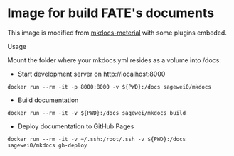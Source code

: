 # Image for build FATE's documents

This image is modified from [mkdocs-meterial](https://squidfunk.github.io/mkdocs-material/) with some plugins embeded.

Usage

Mount the folder where your mkdocs.yml resides as a volume into /docs:

- Start development server on http://localhost:8000

```console
docker run --rm -it -p 8000:8000 -v ${PWD}:/docs sagewei0/mkdocs
```

- Build documentation

```console
docker run --rm -it -v ${PWD}:/docs sagewei/mkdocs build
```

- Deploy documentation to GitHub Pages

```console
docker run --rm -it -v ~/.ssh:/root/.ssh -v ${PWD}:/docs sagewei0/mkdocs gh-deploy 
```
